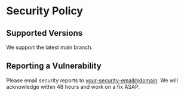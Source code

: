 ﻿# Security Policy
## Supported Versions
We support the latest main branch.

## Reporting a Vulnerability
Please email security reports to <your-security-email@domain>. We will acknowledge within 48 hours and work on a fix ASAP.
